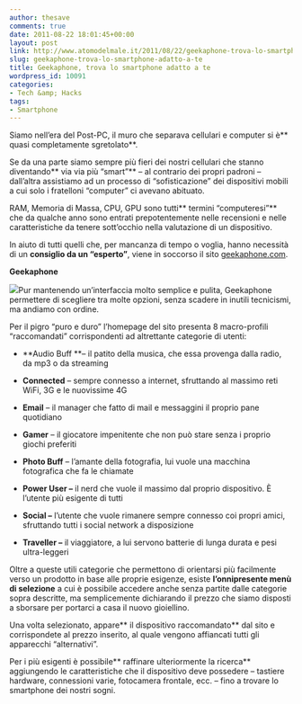 ```yaml
---
author: thesave
comments: true
date: 2011-08-22 18:01:45+00:00
layout: post
link: http://www.atomodelmale.it/2011/08/22/geekaphone-trova-lo-smartphone-adatto-a-te/
slug: geekaphone-trova-lo-smartphone-adatto-a-te
title: Geekaphone, trova lo smartphone adatto a te
wordpress_id: 10091
categories:
- Tech &amp; Hacks
tags:
- Smartphone
---
```


Siamo nell’era del Post-PC, il muro che separava cellulari e computer si è** quasi completamente sgretolato**.

Se da una parte siamo sempre più fieri dei nostri cellulari che stanno diventando** via via più “smart”** – al contrario dei propri padroni – dall’altra assistiamo ad un processo di “sofisticazione” dei dispositivi mobili a cui solo i fratelloni “computer” ci avevano abituato.

RAM, Memoria di Massa, CPU, GPU sono tutti** termini “computeresi”** che da qualche anno sono entrati prepotentemente nelle recensioni e nelle caratteristiche da tenere sott’occhio nella valutazione di un dispositivo.

In aiuto di tutti quelli che, per mancanza di tempo o voglia, hanno necessità di un **consiglio da un “esperto”**, viene in soccorso il sito [geekaphone.com](http://geekaphone.com/).

**Geekaphone**

![](http://www.atomodelmale.it/wp-content/uploads/2011/08/geekaphone-300x146.jpg)Pur mantenendo un’interfaccia molto semplice e pulita, Geekaphone permettere di scegliere tra molte opzioni, senza scadere in inutili tecnicismi, ma andiamo con ordine.

Per il pigro “puro e duro” l’homepage del sito presenta 8 macro-profili “raccomandati” corrispondenti ad altrettante categorie di utenti:



	
  * **Audio Buff **– il patito della musica, che essa provenga dalla radio, da mp3 o da streaming

	
  * **Connected** – sempre connesso a internet, sfruttando al massimo reti WiFi, 3G e le nuovissime 4G

	
  * **Email** – il manager che fatto di mail e messaggini il proprio pane quotidiano

	
  * **Gamer** – il giocatore impenitente che non può stare senza i proprio giochi preferiti

	
  * **Photo Buff** – l’amante della fotografia, lui vuole una macchina fotografica che fa le chiamate

	
  * **Power User –** il nerd che vuole il massimo dal proprio dispositivo. È l’utente più esigente di tutti

	
  * **Social –** l’utente che vuole rimanere sempre connesso coi propri amici, sfruttando tutti i social network a disposizione

	
  * **Traveller –** il viaggiatore, a lui servono batterie di lunga durata e pesi ultra-leggeri


Oltre a queste utili categorie che permettono di orientarsi più facilmente verso un prodotto in base alle proprie esigenze, esiste **l’onnipresente menù di selezione** a cui è possibile accedere anche senza partite dalle categorie sopra descritte, ma semplicemente dichiarando il prezzo che siamo disposti a sborsare per portarci a casa il nuovo gioiellino.

Una volta selezionato, appare** il dispositivo raccomandato** dal sito e corrispondete al prezzo inserito, al quale vengono affiancati tutti gli apparecchi “alternativi”.

Per i più esigenti è possibile** raffinare ulteriormente la ricerca** aggiungendo le caratteristiche che il dispositivo deve possedere – tastiere hardware, connessioni varie, fotocamera frontale, ecc. – fino a trovare lo smartphone dei nostri sogni.
